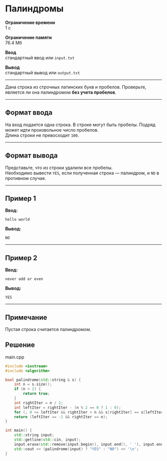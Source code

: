 # Палиндромы

**Ограничение времени**  
1 с

**Ограничение памяти**  
76.4 Мб

**Ввод**  
стандартный ввод или `input.txt`

**Вывод**  
стандартный вывод или `output.txt`

---

Дана строка из строчных латинских букв и пробелов. Проверьте, является ли она палиндромом **без учета пробелов**.

---

## Формат ввода

На вход подается одна строка. В строке могут быть пробелы. Подряд может идти произвольное число пробелов.  
Длина строки не превосходит `100`.

---

## Формат вывода

Представьте, что из строки удалили все пробелы.  
Необходимо вывести `YES`, если полученная строка — палиндром, и `NO` в противном случае.

---

## Пример 1

**Ввод:**
```
hello world
```

**Вывод:**
```
NO
```

---

## Пример 2

**Ввод:**
```
never odd or even
```

**Вывод:**
```
YES
```

---

## Примечание

Пустая строка считается палиндромом.
## Решение

main.cpp
```cpp
#include <iostream>
#include <algorithm>

bool palindrome(std::string & s) {
    int n = s.size();
    if (n < 2) {
        return true;
    }
    int rightIter = n / 2;
    int leftIter = rightIter - (n % 2 == 0 ? 1 : 0);
    for (; 0 <= leftIter && rightIter < n && s[rightIter] == s[leftIter]; --leftIter, ++rightIter);
    return (leftIter == -1 && rightIter == n);
}

int main() {
    std::string input;
    std::getline(std::cin, input);
    input.erase(std::remove(input.begin(), input.end(), ' '), input.end());
    std::cout << (palindrome(input) ? "YES" : "NO") << '\n';
}
```
